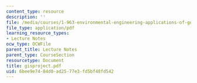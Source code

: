 ```yaml
---
content_type: resource
description: ''
file: /media/courses/1-963-environmental-engineering-applications-of-geographic-information-systems-fall-2004/6bee9e7484d0ad2577e3fd5bf48fd542_gisproject.pdf
file_type: application/pdf
learning_resource_types:
- Lecture Notes
ocw_type: OCWFile
parent_title: Lecture Notes
parent_type: CourseSection
resourcetype: Document
title: gisproject.pdf
uid: 6bee9e74-84d0-ad25-77e3-fd5bf48fd542
---
```

